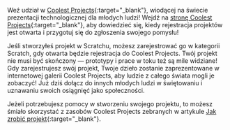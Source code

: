 Weź udział w [Coolest Projects](https://coolestprojects.org/){:target="_blank"}, wiodącej na świecie prezentacji technologicznej dla młodych ludzi! Wejdź na [stronę Coolest Projects](https://coolestprojects.org/){:target="_blank"}, aby dowiedzieć się, kiedy rejestracja projektów jest otwarta i przygotuj się do zgłoszenia swojego pomysłu!

Jeśli stworzyłeś projekt w Scratchu, możesz zarejestrować go w kategorii Scratch, gdy otwarta będzie rejestracja do Coolest Projects. Twój projekt nie musi być skończony — prototypy i prace w toku też są mile widziane! Gdy zarejestrujesz swój projekt, Twoje dzieło zostanie zaprezentowane w internetowej galerii Coolest Projects, aby ludzie z całego świata mogli je zobaczyć! Już dziś dołącz do innych młodych ludzi w świętowaniu i uznawaniu swoich osiągnięć jako społeczności.

Jeżeli potrzebujesz pomocy w stworzeniu swojego projektu, to możesz śmiało skorzystać z zasobów Coolest Projects zebranych w artykule [Jak zrobić projekt](https://coolestprojects.org/2020/03/31/how-to-make-a-project-workbook-and-additional-resources/){:target="_blank"}.
